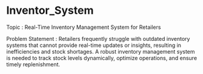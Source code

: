 # Inventor_System
Topic : 
Real-Time Inventory Management System for Retailers

Problem Statement :
Retailers frequently struggle with outdated inventory systems that cannot provide real-time updates or insights, resulting in inefficiencies and stock shortages. A robust inventory management system is needed to track stock levels dynamically, optimize operations, and ensure timely replenishment.

